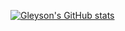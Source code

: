 [![Gleyson's GitHub stats](https://github-readme-stats.vercel.app/api?username=gleysonrn)](https://github.com/anuraghazra/github-readme-stats&show_icons=true&theme=radical)
